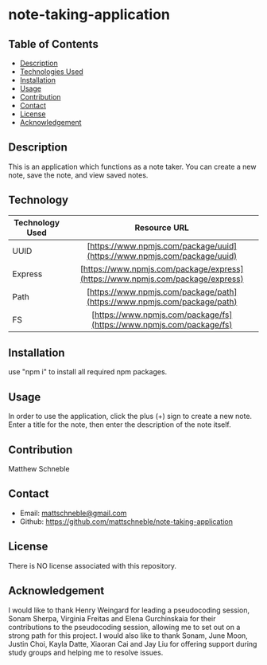 # note-taking-application

## Table of Contents

* [Description](#description)
* [Technologies Used](#technologiesused)
* [Installation](#installation)
* [Usage](#usage)
* [Contribution](#contribution)
* [Contact](#contact)
* [License](#license)
* [Acknowledgement](#acknowledgement)

## Description
This is an application which functions as a note taker. You can create a new note, save the note, and view saved notes.

## Technology
| Technology Used        | Resource URL         |
| ---------------------- | :-------------------:|
| UUID | [https://www.npmjs.com/package/uuid](https://www.npmjs.com/package/uuid) |
| Express | [https://www.npmjs.com/package/express](https://www.npmjs.com/package/express) |
| Path | [https://www.npmjs.com/package/path](https://www.npmjs.com/package/path) |
| FS | [https://www.npmjs.com/package/fs](https://www.npmjs.com/package/fs)

## Installation
use "npm i" to install all required npm packages.

## Usage
In order to use the application, click the plus (+) sign to create a new note. Enter a title for the note, then enter the description of the note itself. 

## Contribution
Matthew Schneble

## Contact
 - Email: mattschneble@gmail.com
 - Github: https://github.com/mattschneble/note-taking-application

## License
There is NO license associated with this repository.

## Acknowledgement
I would like to thank Henry Weingard for leading a pseudocoding session, Sonam Sherpa, Virginia Freitas and Elena Gurchinskaia for their contributions to the pseudocoding session, allowing me to set out on a strong path for this project. I would also like to thank Sonam, June Moon, Justin Choi, Kayla Datte, Xiaoran Cai and Jay Liu for offering support during study groups and helping me to resolve issues. 